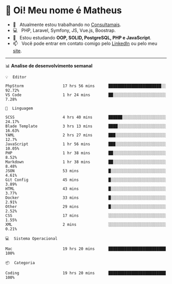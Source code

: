 # 👋 Oi! Meu nome é Matheus

- 🔭 &nbsp; Atualmente estou trabalhando no [Consultamais](https://consultamais.com.br/).
- 💻 &nbsp; PHP, Laravel, Symfony, JS, Vue.js, Boostrap.
- 🌱 &nbsp; Estou estudando **OOP, SOLID, PostgreSQL, PHP e JavaScript**.
- 📫 &nbsp; Você pode entrar em contato comigo pelo [LinkedIn](https://www.linkedin.com/in/matheuscamargoxavier/) ou pelo meu [site](https://matheuscamargo.co).

-------

📊  **Analise de desenvolvimento semanal**
```text
💡  Editor

PhpStorm                 17 hrs 56 mins      ███████████████████████░░     92.72%
VS Code                  1 hr 24 mins        ██░░░░░░░░░░░░░░░░░░░░░░░      7.28%
```
```text
💬  Linguagem

SCSS                     4 hrs 40 mins       ██████░░░░░░░░░░░░░░░░░░░     24.17%
Blade Template           3 hrs 13 mins       ████░░░░░░░░░░░░░░░░░░░░░     16.63%
YAML                     2 hrs 27 mins       ███░░░░░░░░░░░░░░░░░░░░░░      12.7%
JavaScript               1 hr 56 mins        ███░░░░░░░░░░░░░░░░░░░░░░     10.05%
PHP                      1 hr 38 mins        ██░░░░░░░░░░░░░░░░░░░░░░░      8.52%
Markdown                 1 hr 38 mins        ██░░░░░░░░░░░░░░░░░░░░░░░      8.48%
JSON                     53 mins             █░░░░░░░░░░░░░░░░░░░░░░░░      4.61%
Git Config               45 mins             █░░░░░░░░░░░░░░░░░░░░░░░░      3.89%
HTML                     43 mins             █░░░░░░░░░░░░░░░░░░░░░░░░      3.77%
Docker                   33 mins             █░░░░░░░░░░░░░░░░░░░░░░░░      2.91%
Other                    29 mins             █░░░░░░░░░░░░░░░░░░░░░░░░      2.52%
CSS                      17 mins             ░░░░░░░░░░░░░░░░░░░░░░░░░      1.55%
XML                      2 mins              ░░░░░░░░░░░░░░░░░░░░░░░░░      0.21%
```
```text
💻  Sistema Operacional

Mac                      19 hrs 20 mins      █████████████████████████       100%
```
```text
📦  Categoria

Coding                   19 hrs 20 mins      █████████████████████████       100%
```
